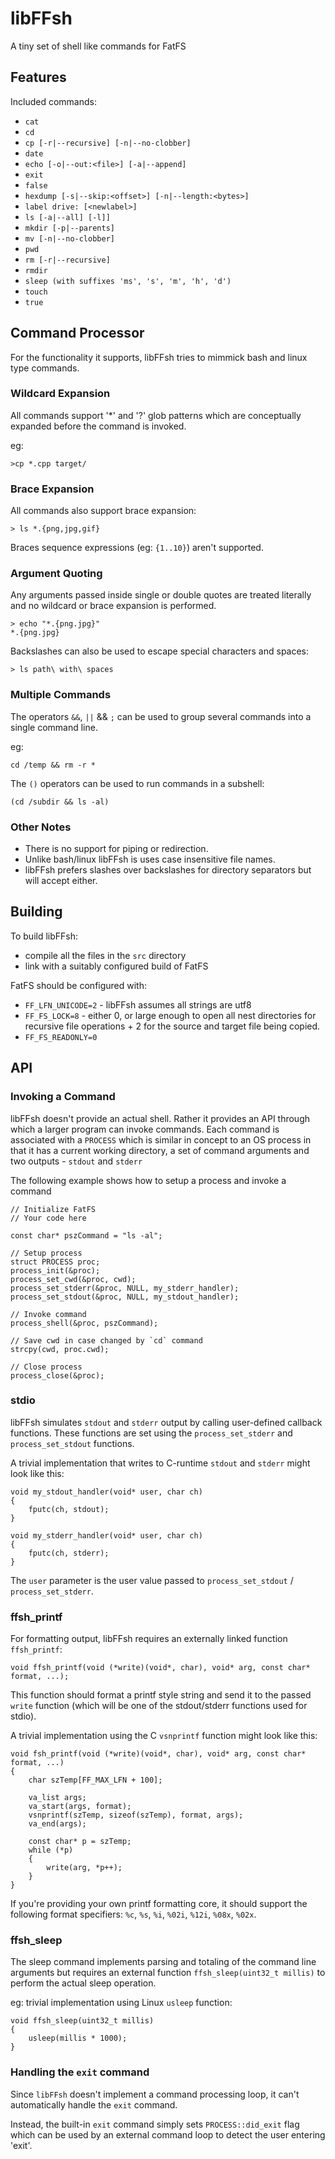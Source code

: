 # libFFsh

A tiny set of shell like commands for FatFS

## Features

Included commands:

* `cat`
* `cd`
* `cp [-r|--recursive] [-n|--no-clobber]`
* `date`
* `echo [-o|--out:<file>] [-a|--append]`
* `exit`
* `false`
* `hexdump [-s|--skip:<offset>] [-n|--length:<bytes>]`
* `label drive: [<newlabel>]`
* `ls [-a|--all] [-l]]`
* `mkdir [-p|--parents]`
* `mv [-n|--no-clobber]`
* `pwd`
* `rm [-r|--recursive]`
* `rmdir`
* `sleep (with suffixes 'ms', 's', 'm', 'h', 'd')`
* `touch`
* `true`


## Command Processor

For the functionality it supports, libFFsh tries to mimmick bash and linux type commands.

### Wildcard Expansion

All commands support '*' and '?' glob patterns which are conceptually expanded before the 
command is invoked.

eg:

```
>cp *.cpp target/
```

### Brace Expansion

All commands also support brace expansion:

```
> ls *.{png,jpg,gif}
```

Braces sequence expressions (eg: `{1..10}`) aren't supported.

### Argument Quoting

Any arguments passed inside single or double quotes are treated literally and no 
wildcard or brace expansion is performed.

```
> echo "*.{png.jpg}"
*.{png.jpg}
```

Backslashes can also be used to escape special characters and spaces:

```
> ls path\ with\ spaces
```

### Multiple Commands

The operators `&&`, `||` && `;` can be used to group several commands into
a single command line.

eg:

```
cd /temp && rm -r *
```

The `()` operators can be used to run commands in a subshell:

```
(cd /subdir && ls -al)
```


### Other Notes

* There is no support for piping or redirection.
* Unlike bash/linux libFFsh is uses case insensitive file names.
* libFFsh prefers slashes over backslashes for directory separators
  but will accept either.




## Building

To build libFFsh:

* compile all the files in the `src` directory
* link with a suitably configured build of FatFS

FatFS should be configured with:

* `FF_LFN_UNICODE=2` - libFFsh assumes all strings are utf8
* `FF_FS_LOCK=8` - either 0, or large enough to open all nest directories for recursive file
  operations + 2 for the source and target file being copied.
* `FF_FS_READONLY=0`



## API

### Invoking a Command

libFFsh doesn't provide an actual shell.  Rather it provides an API through which
a larger program can invoke commands.  Each command is associated with a `PROCESS`
which is similar in concept to an OS process in that it has a current working 
directory, a set of command arguments and two outputs - `stdout` and `stderr`

The following example shows how to setup a process and invoke a command

```
// Initialize FatFS
// Your code here

const char* pszCommand = "ls -al";

// Setup process
struct PROCESS proc;
process_init(&proc);
process_set_cwd(&proc, cwd);
process_set_stderr(&proc, NULL, my_stderr_handler);
process_set_stdout(&proc, NULL, my_stdout_handler);

// Invoke command
process_shell(&proc, pszCommand);

// Save cwd in case changed by `cd` command
strcpy(cwd, proc.cwd);

// Close process
process_close(&proc);
```



### stdio

libFFsh simulates `stdout` and `stderr` output by calling user-defined callback functions.
These functions are set using the `process_set_stderr` and `process_set_stdout` functions.

A trivial implementation that writes to C-runtime `stdout` and `stderr` might look like this:

```
void my_stdout_handler(void* user, char ch)
{
    fputc(ch, stdout);
}

void my_stderr_handler(void* user, char ch)
{
    fputc(ch, stderr);
}
```

The `user` parameter is the user value passed to `process_set_stdout` / `process_set_stderr`.



### ffsh_printf

For formatting output, libFFsh requires an externally linked function `ffsh_printf`:

```
void ffsh_printf(void (*write)(void*, char), void* arg, const char* format, ...);
```

This function should format a printf style string and send it to the passed `write`
function (which will be one of the stdout/stderr functions used for stdio).

A trivial implementation using the C `vsnprintf` function might look like this:

```
void fsh_printf(void (*write)(void*, char), void* arg, const char* format, ...)
{
    char szTemp[FF_MAX_LFN + 100];

    va_list args;
    va_start(args, format);
    vsnprintf(szTemp, sizeof(szTemp), format, args);
    va_end(args);

    const char* p = szTemp;
    while (*p)
    {
        write(arg, *p++);
    }
}
```

If you're providing your own printf formatting core, it should support the following
format specifiers: `%c`, `%s`, `%i`, `%02i`, `%12i`, `%08x`, `%02x`.


### ffsh_sleep

The sleep command implements parsing and totaling of the command line arguments but
requires an external function `ffsh_sleep(uint32_t millis)` to perform the actual
sleep operation.

eg: trivial implementation using Linux `usleep` function:

```
void ffsh_sleep(uint32_t millis)
{
    usleep(millis * 1000);
}
```



### Handling the `exit` command

Since `libFFsh` doesn't implement a command processing loop, it can't automatically
handle the `exit` command.  

Instead, the built-in `exit` command simply sets `PROCESS::did_exit` flag which
can be used by an external command loop to detect the user entering 'exit'.


